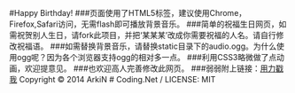 #Happy Birthday!
###页面使用了HTML5标签，建议使用Chrome，Firefox,Safari访问，无需flash即可播放背景音乐。
###简单的祝福生日网页，如需祝贺别人生日，请fork此项目，并把‘某某某’改成你需要祝福的人名。请自行修改祝福语。
###如需替换背景音乐，请替换static目录下的audio.ogg。为什么使用ogg呢？因为各个浏览器支持ogg的相对多一点。
###利用CSS3略微做了点动画，欢迎提意见。
###也欢迎高人完善修改此网页。
###弱弱附上链接：[用力戳我](http://happy-birthday.coding.io)
Copyright &copy; 2014 ArkiN # Coding.Net / LICENSE: MIT
